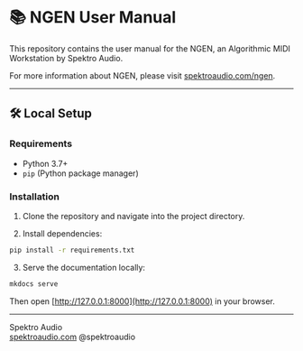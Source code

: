 # 📚 NGEN User Manual

This repository contains the user manual for the NGEN, an Algorithmic MIDI Workstation by Spektro Audio.

For more information about NGEN, please visit [spektroaudio.com/ngen](https://spektroaudio.com/ngen).

---

## 🛠️ Local Setup

### Requirements

- Python 3.7+
- `pip` (Python package manager)

### Installation

1. Clone the repository and navigate into the project directory.

2. Install dependencies:

```bash
pip install -r requirements.txt
````

3. Serve the documentation locally:

```bash
mkdocs serve
```

Then open [http://127.0.0.1:8000](http://127.0.0.1:8000) in your browser.

---

Spektro Audio  
[spektroaudio.com](https://spektroaudio.com)
@spektroaudio  
